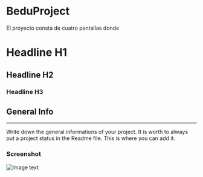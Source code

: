 # BeduProject

El proyecto consta de cuatro pantallas donde 

# Headline H1
## Headline H2
### Headline H3


## General Info
***
Write down the general informations of your project. It is worth to always put a project status in the Readme file. This is where you can add it. 
### Screenshot
![Image text](/https://github.com/Samir-torres/BeduProject/blob/master/ProyectoBedu.PNG)
